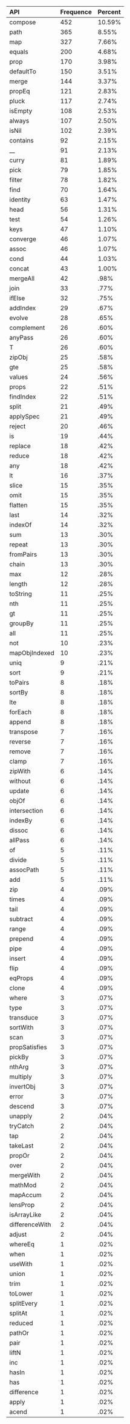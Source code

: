 | API | Frequence | Percent |
| :--- | :--- |:--- |
| compose | 452 | 10.59% |
| path | 365 | 8.55% |
| map | 327 | 7.66% |
| equals | 200 | 4.68% |
| prop | 170 | 3.98% |
| defaultTo | 150 | 3.51% |
| merge | 144 | 3.37% |
| propEq | 121 | 2.83% |
| pluck | 117 | 2.74% |
| isEmpty | 108 | 2.53% |
| always | 107 | 2.50% |
| isNil | 102 | 2.39% |
| contains | 92 | 2.15% |
| __ | 91 | 2.13% |
| curry | 81 | 1.89% |
| pick | 79 | 1.85% |
| filter | 78 | 1.82% |
| find | 70 | 1.64% |
| identity | 63 | 1.47% |
| head | 56 | 1.31% |
| test | 54 | 1.26% |
| keys | 47 | 1.10% |
| converge | 46 | 1.07% |
| assoc | 46 | 1.07% |
| cond | 44 | 1.03% |
| concat | 43 | 1.00% |
| mergeAll | 42 | .98% |
| join | 33 | .77% |
| ifElse | 32 | .75% |
| addIndex | 29 | .67% |
| evolve | 28 | .65% |
| complement | 26 | .60% |
| anyPass | 26 | .60% |
| T | 26 | .60% |
| zipObj | 25 | .58% |
| gte | 25 | .58% |
| values | 24 | .56% |
| props | 22 | .51% |
| findIndex | 22 | .51% |
| split | 21 | .49% |
| applySpec | 21 | .49% |
| reject | 20 | .46% |
| is | 19 | .44% |
| replace | 18 | .42% |
| reduce | 18 | .42% |
| any | 18 | .42% |
| lt | 16 | .37% |
| slice | 15 | .35% |
| omit | 15 | .35% |
| flatten | 15 | .35% |
| last | 14 | .32% |
| indexOf | 14 | .32% |
| sum | 13 | .30% |
| repeat | 13 | .30% |
| fromPairs | 13 | .30% |
| chain | 13 | .30% |
| max | 12 | .28% |
| length | 12 | .28% |
| toString | 11 | .25% |
| nth | 11 | .25% |
| gt | 11 | .25% |
| groupBy | 11 | .25% |
| all | 11 | .25% |
| not | 10 | .23% |
| mapObjIndexed | 10 | .23% |
| uniq | 9 | .21% |
| sort | 9 | .21% |
| toPairs | 8 | .18% |
| sortBy | 8 | .18% |
| lte | 8 | .18% |
| forEach | 8 | .18% |
| append | 8 | .18% |
| transpose | 7 | .16% |
| reverse | 7 | .16% |
| remove | 7 | .16% |
| clamp | 7 | .16% |
| zipWith | 6 | .14% |
| without | 6 | .14% |
| update | 6 | .14% |
| objOf | 6 | .14% |
| intersection | 6 | .14% |
| indexBy | 6 | .14% |
| dissoc | 6 | .14% |
| allPass | 6 | .14% |
| of | 5 | .11% |
| divide | 5 | .11% |
| assocPath | 5 | .11% |
| add | 5 | .11% |
| zip | 4 | .09% |
| times | 4 | .09% |
| tail | 4 | .09% |
| subtract | 4 | .09% |
| range | 4 | .09% |
| prepend | 4 | .09% |
| pipe | 4 | .09% |
| insert | 4 | .09% |
| flip | 4 | .09% |
| eqProps | 4 | .09% |
| clone | 4 | .09% |
| where | 3 | .07% |
| type | 3 | .07% |
| transduce | 3 | .07% |
| sortWith | 3 | .07% |
| scan | 3 | .07% |
| propSatisfies | 3 | .07% |
| pickBy | 3 | .07% |
| nthArg | 3 | .07% |
| multiply | 3 | .07% |
| invertObj | 3 | .07% |
| error | 3 | .07% |
| descend | 3 | .07% |
| unapply | 2 | .04% |
| tryCatch | 2 | .04% |
| tap | 2 | .04% |
| takeLast | 2 | .04% |
| propOr | 2 | .04% |
| over | 2 | .04% |
| mergeWith | 2 | .04% |
| mathMod | 2 | .04% |
| mapAccum | 2 | .04% |
| lensProp | 2 | .04% |
| isArrayLike | 2 | .04% |
| differenceWith | 2 | .04% |
| adjust | 2 | .04% |
| whereEq | 1 | .02% |
| when | 1 | .02% |
| useWith | 1 | .02% |
| union | 1 | .02% |
| trim | 1 | .02% |
| toLower | 1 | .02% |
| splitEvery | 1 | .02% |
| splitAt | 1 | .02% |
| reduced | 1 | .02% |
| pathOr | 1 | .02% |
| pair | 1 | .02% |
| liftN | 1 | .02% |
| inc | 1 | .02% |
| hasIn | 1 | .02% |
| has | 1 | .02% |
| difference | 1 | .02% |
| apply | 1 | .02% |
| acend | 1 | .02% |
